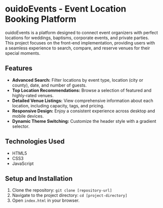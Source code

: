 # ouidoEvents - Event Location Booking Platform

ouidoEvents is a platform designed to connect event organizers with perfect locations for weddings, baptisms, corporate events, and private parties. This project focuses on the front-end implementation, providing users with a seamless experience to search, compare, and reserve venues for their special moments.

## Features

*   **Advanced Search:** Filter locations by event type, location (city or county), date, and number of guests.
*   **Top Location Recommendations:** Browse a selection of featured and highly-rated venues.
*   **Detailed Venue Listings:** View comprehensive information about each location, including capacity, tags, and pricing.
*   **Responsive Design:** Enjoy a consistent experience across desktop and mobile devices.
*   **Dynamic Theme Switching:** Customize the header style with a gradient selector.

## Technologies Used

*   HTML5
*   CSS3
*   JavaScript

## Setup and Installation

1.  Clone the repository: `git clone [repository-url]`
2.  Navigate to the project directory: `cd [project-directory]`
3.  Open `index.html` in your browser.
